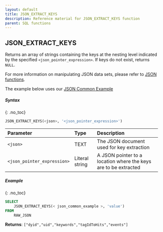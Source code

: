 ```yaml
---
layout: default
title: JSON_EXTRACT_KEYS
description: Reference material for JSON_EXTRACT_KEYS function
parent: SQL functions
---
```


## JSON_EXTRACT_KEYS

Returns an array of strings containing the keys at the nesting level indicated by the specified `<json_pointer_expression>`. If keys do not exist, returns `NULL`.

For more information on manipulating JSON data sets, please refer to [JSON functions](./json-functions.md).

The example below uses our [JSON Common Example](./json-functions.md#json-common-example)

##### Syntax
{: .no_toc}

```sql
JSON_EXTRACT_KEYS(<json>, '<json_pointer_expression>')
```

| Parameter                   | Type           | Description                                                     |
| :--------------------------- | :-------------- | :--------------------------------------------------------------- |
| `<json>`                    | TEXT           | The JSON document used for key extraction                       |
| `<json_pointer_expression>` | Literal string | A JSON pointer to a location where the keys are to be extracted |

##### Example
{: .no_toc}

```sql
SELECT
	JSON_EXTRACT_KEYS(< json_common_example >, 'value')
FROM
	RAW_JSON
```

**Returns**: `["dyid","uid","keywords","tagIdToHits","events"]`
